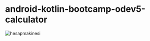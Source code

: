 # android-kotlin-bootcamp-odev5-calculator
![hesapmakinesi](https://github.com/tolganacar/android-kotlin-bootcamp-odev5-calculator/assets/83028055/e3760b67-2ce8-410d-987e-94b33ee04041)
